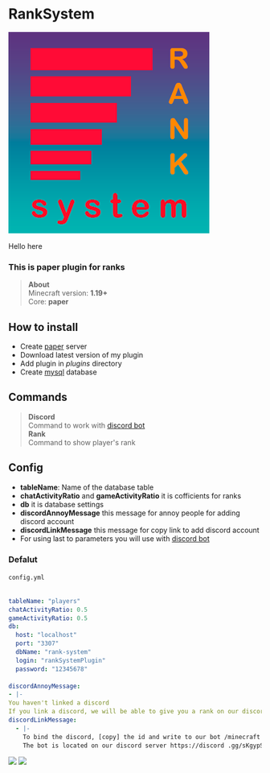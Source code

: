 # RankSystem
![](logo.png)

Hello here
### This is paper plugin for ranks

> __About__<br>
> Minecraft version: __1.19+__<br>
> Core: __paper__

## How to install 
- Create [paper](https://papermc.io) server 
- Download latest version of my plugin
- Add plugin in *plugins* directory
- Create [mysql](https://www.mysql.com) database
## Commands
 
>__Discord__ <br> Command to work with [discord bot](https://github.com/dgudim/Discord-minerank-bot)<br>
>__Rank__ <br> Command to show player's rank

## Config
- __tableName__: Name of the database table 
- __chatActivityRatio__ and __gameActivityRatio__ it is cofficients for ranks
- __db__ it is database settings
- __discordAnnoyMessage__ this message for annoy people for adding discord account
- __discordLinkMessage__ this message for copy link to add discord account
- For using last to parameters you will use with [discord bot](https://github.com/dgudim/Discord-minerank-bot)<br>

### Defalut
`config.yml`
```yaml

tableName: "players"
chatActivityRatio: 0.5
gameActivityRatio: 0.5
db:
  host: "localhost"
  port: "3307"
  dbName: "rank-system"
  login: "rankSystemPlugin"
  password: "12345678"

discordAnnoyMessage:
- |-
You haven't linked a discord
If you link a discord, we will be able to give you a rank on our discord server
discordLinkMessage:
  - |-
    To bind the discord, [copy] the id and write to our bot /minecraft <your-id>
    The bot is located on our discord server https://discord .gg/sKgypSe7gW

```

![](https://img.shields.io/badge/Minecraft-62B47A.svg?style=for-the-badge&logo=Minecraft&logoColor=white)
![](https://img.shields.io/badge/CurseForge-6441A4.svg?style=for-the-badge&logo=CurseForge&logoColor=white)
